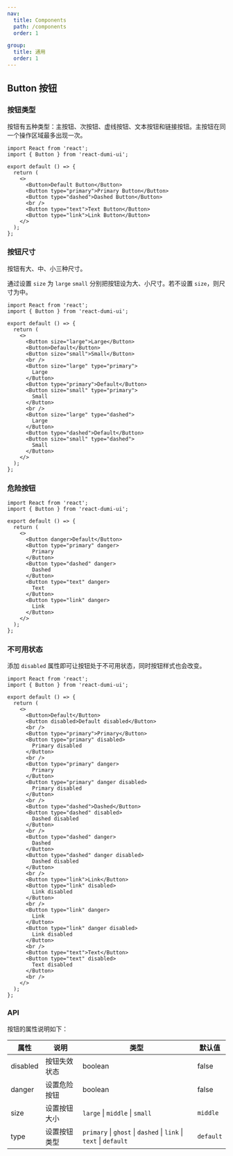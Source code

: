 ```yaml
---
nav:
  title: Components
  path: /components
  order: 1

group:
  title: 通用
  order: 1
---
```


## Button 按钮

### 按钮类型

按钮有五种类型：主按钮、次按钮、虚线按钮、文本按钮和链接按钮。主按钮在同一个操作区域最多出现一次。

```tsx
import React from 'react';
import { Button } from 'react-dumi-ui';

export default () => {
  return (
    <>
      <Button>Default Button</Button>
      <Button type="primary">Primary Button</Button>
      <Button type="dashed">Dashed Button</Button>
      <br />
      <Button type="text">Text Button</Button>
      <Button type="link">Link Button</Button>
    </>
  );
};
```

### 按钮尺寸

按钮有大、中、小三种尺寸。

通过设置 `size` 为 `large` `small` 分别把按钮设为大、小尺寸。若不设置 `size`，则尺寸为中。

```tsx
import React from 'react';
import { Button } from 'react-dumi-ui';

export default () => {
  return (
    <>
      <Button size="large">Large</Button>
      <Button>Default</Button>
      <Button size="small">Small</Button>
      <br />
      <Button size="large" type="primary">
        Large
      </Button>
      <Button type="primary">Default</Button>
      <Button size="small" type="primary">
        Small
      </Button>
      <br />
      <Button size="large" type="dashed">
        Large
      </Button>
      <Button type="dashed">Default</Button>
      <Button size="small" type="dashed">
        Small
      </Button>
    </>
  );
};
```

### 危险按钮

```tsx
import React from 'react';
import { Button } from 'react-dumi-ui';

export default () => {
  return (
    <>
      <Button danger>Default</Button>
      <Button type="primary" danger>
        Primary
      </Button>
      <Button type="dashed" danger>
        Dashed
      </Button>
      <Button type="text" danger>
        Text
      </Button>
      <Button type="link" danger>
        Link
      </Button>
    </>
  );
};
```

### 不可用状态

添加 `disabled` 属性即可让按钮处于不可用状态，同时按钮样式也会改变。

```tsx
import React from 'react';
import { Button } from 'react-dumi-ui';

export default () => {
  return (
    <>
      <Button>Default</Button>
      <Button disabled>Default disabled</Button>
      <br />
      <Button type="primary">Primary</Button>
      <Button type="primary" disabled>
        Primary disabled
      </Button>
      <br />
      <Button type="primary" danger>
        Primary
      </Button>
      <Button type="primary" danger disabled>
        Primary disabled
      </Button>
      <br />
      <Button type="dashed">Dashed</Button>
      <Button type="dashed" disabled>
        Dashed disabled
      </Button>
      <br />
      <Button type="dashed" danger>
        Dashed
      </Button>
      <Button type="dashed" danger disabled>
        Dashed disabled
      </Button>
      <br />
      <Button type="link">Link</Button>
      <Button type="link" disabled>
        Link disabled
      </Button>
      <br />
      <Button type="link" danger>
        Link
      </Button>
      <Button type="link" danger disabled>
        Link disabled
      </Button>
      <br />
      <Button type="text">Text</Button>
      <Button type="text" disabled>
        Text disabled
      </Button>
      <br />
    </>
  );
};
```

### API

按钮的属性说明如下：

| 属性 | 说明 | 类型 | 默认值 |
| --- | --- | --- | --- |
| disabled | 按钮失效状态 | boolean | false |
| danger | 设置危险按钮 | boolean | false |
| size | 设置按钮大小 | `large` \| `middle` \| `small` | `middle` |
| type | 设置按钮类型 | `primary` \| `ghost` \| `dashed` \| `link` \| `text` \| `default` | `default` |
